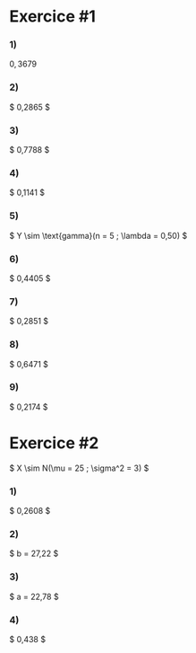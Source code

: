 # Exercice \#1
### 1)
$0,3679$
### 2) 
$
    0,2865
$
### 3) 
$
    0,7788
$
### 4) 
$
    0,1141
$
### 5) 
$
    Y \sim \text{gamma}(n = 5 ; \lambda = 0,50)
$
### 6) 
$
    0,4405
$
### 7) 
$
    0,2851
$
### 8) 
$
    0,6471
$
### 9) 
$
    0,2174
$

# Exercice \#2
$
    X \sim N(\mu = 25 ; \sigma^2 = 3)
$

### 1)
$
    0,2608
$

### 2)
$
    b = 27,22
$
### 3)
$
    a = 22,78
$
### 4) 
$
    0,438
$
